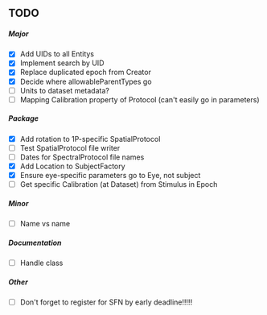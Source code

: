 ## TODO

##### Major
- [x] Add UIDs to all Entitys
- [x] Implement search by UID
- [x] Replace duplicated epoch from Creator
- [x] Decide where allowableParentTypes go
- [ ] Units to dataset metadata?
- [ ] Mapping Calibration property of Protocol (can't easily go in parameters)

##### Package
- [x] Add rotation to 1P-specific SpatialProtocol
- [ ] Test SpatialProtocol file writer 
- [ ] Dates for SpectralProtocol file names
- [x] Add Location to SubjectFactory
- [x] Ensure eye-specific parameters go to Eye, not subject
- [ ] Get specific Calibration (at Dataset) from Stimulus in Epoch

##### Minor
- [ ] Name vs name

##### Documentation
- [ ] Handle class

##### Other
- [ ] Don't forget to register for SFN by early deadline!!!!!